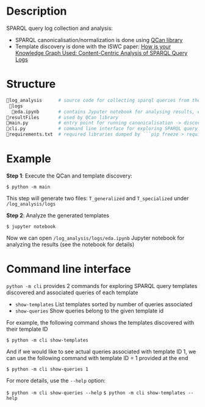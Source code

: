 # Description
SPARQL query log collection and analysis:
* SPARQL canonicalisation/normalization is done using [QCan library](https://github.com/RittoShadow/QCan)
* Template discovery is done with the ISWC paper: [How is your Knowledge Graph Used:
Content-Centric Analysis of SPARQL Query
Logs](https://iswc2023.semanticweb.org/wp-content/uploads/2023/11/142650191.pdf%E2%80%9D)

# Structure
```python
📁log_analysis      # source code for collecting sparql queries from the GLACIATION platform
 📁logs
  📄eda.ipynb       # contains Jyputer notebook for analysing results, e.g., calculating entropy of discovered templates of queries
📁resultFiles       # used by QCan library
📄main.py           # entry point for running canonicalisation -> discovering templates for each sparql queries
📄cli.py            # command line interface for exploring SPARQL query templates and queries
📄requirements.txt  # required libraries dumped by ```pip freeze > requirements.txt```
```

# Example
**Step 1**: Execute the QCan and template discovery: 

```$ python -m main```

This step will generate two files: ```T_generalized``` and ```T_specialized``` under ```/log_analysis/logs```

**Step 2**: Analyze the generated templates 

```$ jupyter notebook ```

Now we can open ```/log_analysis/logs/eda.ipynb``` Jupyter notebook for analyzing the results (see the notebook for details)

# Command line interface
```python -m cli``` provides 2 commands for exploring SPARQL query templates discovered and associated queries of each template
* ```show-templates``` List templates sorted by number of queries associated
* ```show-queries``` Show queries belong to the given template id

For example, the following command shows the templates discovered with their template ID

```$ python -m cli show-templates```

And if we would like to see actual queries associated with template ID 1, we can use the following command with template ID = 1 provided at the end

```$ python -m cli show-queries 1```

For more details, use the ```--help``` option:

```$ python -m cli show-queries --help```
```$ python -m cli show-templates --help```
